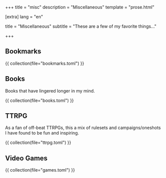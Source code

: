 +++
title = "misc"
description = "Miscellaneous"
template = "prose.html"

[extra]
lang = "en"

title = "Miscellaneous"
subtitle = "These are a few of my favorite things..."

+++

## Bookmarks

{{ collection(file="bookmarks.toml") }}

## Books

Books that have lingered longer in my mind.

{{ collection(file="books.toml") }}

## TTRPG

As a fan of off-beat TTRPGs, this a mix of rulesets and campaigns/oneshots I have found to be fun and inspiring.

{{ collection(file="ttrpg.toml") }}

## Video Games

{{ collection(file="games.toml") }}
